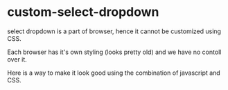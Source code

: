 # custom-select-dropdown

select dropdown is a part of browser, hence it cannot be customized using CSS. 

Each browser has it's own styling (looks pretty old) and we have no contoll over it.

Here is a way to make it look good using the combination of javascript and CSS.
